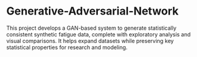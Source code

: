 # Generative-Adversarial-Network
This project develops a GAN-based system to generate statistically consistent synthetic fatigue data, complete with exploratory analysis and visual comparisons. It helps expand datasets while preserving key statistical properties for research and modeling.
